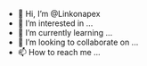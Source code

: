 - 👋 Hi, I’m @Linkonapex
- 👀 I’m interested in ...
- 🌱 I’m currently learning ...
- 💞️ I’m looking to collaborate on ...
- 📫 How to reach me ...

<!---
Linkonapex/Linkonapex is a ✨ special ✨ repository because its `README.md` (this file) appears on your GitHub profile.
You can click the Preview link to take a look at your changes.
--->
